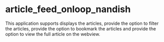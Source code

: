 # article_feed_onloop_nandish
This application supports displays the articles, provide the option to filter the articles, provide the option to bookmark the articles and provide the option to view the full article on the webview.
